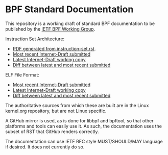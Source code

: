 # BPF Standard Documentation

This repository is a working draft of standard BPF documentation
to be published by the [IETF BPF Working Group](https://datatracker.ietf.org/wg/bpf/about/).

Instruction Set Architecture:

* [PDF generated from instruction-set.rst](https://github.com/ietf-wg-bpf/ebpf-docs/blob/generated/instruction-set.pdf).
* [Most recent Internet-Draft submitted](https://datatracker.ietf.org/doc/html/draft-thaler-bpf-isa)
* [Latest Internet-Draft working copy](https://htmlpreview.github.io/?https://raw.githubusercontent.com/ietf-wg-bpf/ebpf-docs/generated/draft-thaler-bpf-isa.html)
* [Diff between latest and most recent submitted](https://author-tools.ietf.org/diff?doc_1=draft-thaler-bpf-isa&url_2=https://raw.githubusercontent.com/ietf-wg-bpf/ebpf-docs/generated/draft-thaler-bpf-isa.txt&wdiff=1)

ELF File Format:

* [Most recent Internet-Draft submitted](https://datatracker.ietf.org/doc/html/draft-thaler-bpf-elf)
* [Latest Internet-Draft working copy](https://htmlpreview.github.io/?https://raw.githubusercontent.com/ietf-wg-bpf/ebpf-docs/generated/draft-thaler-bpf-elf.html)
* [Diff between latest and most recent submitted](https://author-tools.ietf.org/diff?doc_1=draft-thaler-bpf-elf&url_2=https://raw.githubusercontent.com/ietf-wg-bpf/ebpf-docs/pdf/draft-thaler-bpf-elf.txt&wdiff=1)

The authoritative sources from which these are built are
in the Linux kernel.org repository, but are not Linux specific.

A GitHub mirror is used, as is done for libbpf and
bpftool, so that other platforms and tools can easily use it.
As such, the documentation uses the subset of RST that GitHub
renders correctly.

The documentation can use IETF RFC style MUST/SHOULD/MAY language
if desired.  It does not currently do so.
